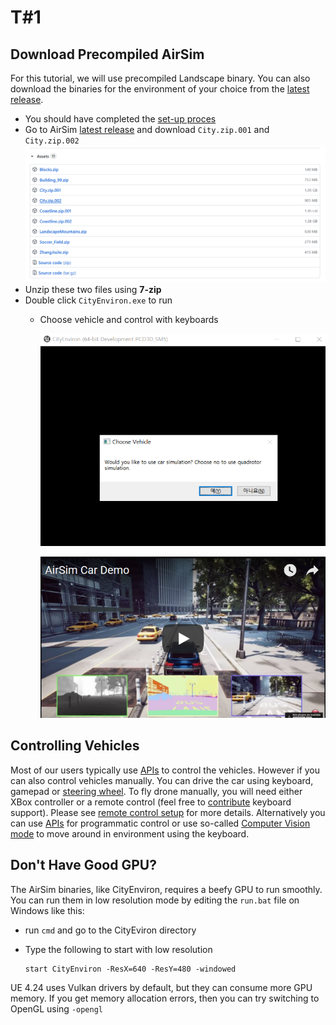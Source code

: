 # T\#1

## Download Precompiled AirSim

For this tutorial, we will use precompiled Landscape binary. You can also download the binaries for the environment of your choice from the [latest release](https://github.com/Microsoft/AirSim/releases).

* You should have completed the [set-up proces](../setup/build-on-windows.md)
* Go to AirSim [latest release](https://github.com/Microsoft/AirSim/releases) and download `City.zip.001` and `City.zip.002` ![download](../../../images/tutorial_precompiled1.png)
* Unzip these two files using **7-zip**
* Double click `CityEnviron.exe` to run
  * Choose vehicle and control with keyboards

    ![](../../../images/precompiled3.png)

    ![](../../../images/car_demo_video_large.png)

## Controlling Vehicles

Most of our users typically use [APIs](https://github.com/ykkimhgu/gitbook_docs/tree/89bf64c3b2679b45893eec7c530581cd7441d2cf/airsim/docs/tutorial/apis.md) to control the vehicles. However if you can also control vehicles manually. You can drive the car using keyboard, gamepad or [steering wheel](https://github.com/ykkimhgu/gitbook_docs/tree/89bf64c3b2679b45893eec7c530581cd7441d2cf/airsim/docs/tutorial/steering_wheel_installation.md). To fly drone manually, you will need either XBox controller or a remote control \(feel free to [contribute](https://github.com/ykkimhgu/gitbook_docs/tree/89bf64c3b2679b45893eec7c530581cd7441d2cf/airsim/docs/tutorial/CONTRIBUTING.md) keyboard support\). Please see [remote control setup](https://github.com/ykkimhgu/gitbook_docs/tree/89bf64c3b2679b45893eec7c530581cd7441d2cf/airsim/docs/tutorial/remote_control.md) for more details. Alternatively you can use [APIs](https://github.com/ykkimhgu/gitbook_docs/tree/89bf64c3b2679b45893eec7c530581cd7441d2cf/airsim/docs/tutorial/apis.md) for programmatic control or use so-called [Computer Vision mode](https://github.com/ykkimhgu/gitbook_docs/tree/89bf64c3b2679b45893eec7c530581cd7441d2cf/airsim/docs/tutorial/image_apis.md) to move around in environment using the keyboard.

## Don't Have Good GPU?

The AirSim binaries, like CityEnviron, requires a beefy GPU to run smoothly. You can run them in low resolution mode by editing the `run.bat` file on Windows like this:

* run `cmd` and go to the CityEviron directory
* Type the following to start with low resolution

  ```text
  start CityEnviron -ResX=640 -ResY=480 -windowed
  ```

UE 4.24 uses Vulkan drivers by default, but they can consume more GPU memory. If you get memory allocation errors, then you can try switching to OpenGL using `-opengl`


